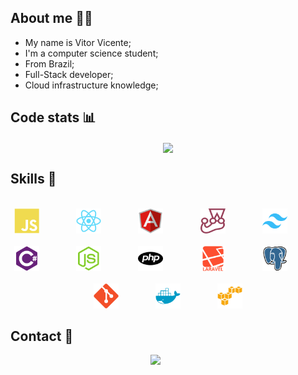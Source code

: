  ## About me 👨‍💻
 - My name is Vitor Vicente;
 - I'm a computer science student;
 - From Brazil;
 - Full-Stack developer;
 - Cloud infrastructure knowledge;
 
 ## Code stats 📊
 <p align="center">
 <img align="center" src="https://streak-stats.demolab.com/?user=G4lile00&theme=github-dark&count_private=true">
</p>
 
 ## Skills 🎯
 <p style="display: inline_block" align="center"><br>
  <code><img alt="Vicente-Js" height="40" width="40" src="https://raw.githubusercontent.com/devicons/devicon/master/icons/javascript/javascript-plain.svg"></code>
 &nbsp;&nbsp;&nbsp;&nbsp;&nbsp;&nbsp;&nbsp;&nbsp;&nbsp;&nbsp;&nbsp;&nbsp;&nbsp;
  <code><img alt="Vicente-React" height="40" width="40" src="https://raw.githubusercontent.com/devicons/devicon/master/icons/react/react-original.svg"></code>
 &nbsp;&nbsp;&nbsp;&nbsp;&nbsp;&nbsp;&nbsp;&nbsp;&nbsp;&nbsp;&nbsp;&nbsp;&nbsp;
 <code><img alt="Vicente-Angular" height="40" width="40" src="https://raw.githubusercontent.com/devicons/devicon/master/icons/angularjs/angularjs-original.svg"></code>
 &nbsp;&nbsp;&nbsp;&nbsp;&nbsp;&nbsp;&nbsp;&nbsp;&nbsp;&nbsp;&nbsp;&nbsp;&nbsp;
 <code><img alt="Vicente-JS" height="40" width="40" src="https://raw.githubusercontent.com/devicons/devicon/master/icons/jest/jest-plain.svg"></code>
 &nbsp;&nbsp;&nbsp;&nbsp;&nbsp;&nbsp;&nbsp;&nbsp;&nbsp;&nbsp;&nbsp;&nbsp;&nbsp;
  <code><img alt="Vicente-TAILWIND" height="40"  src="https://raw.githubusercontent.com/devicons/devicon/master/icons/tailwindcss/tailwindcss-plain.svg"></code>
 &nbsp;&nbsp;&nbsp;&nbsp;&nbsp;&nbsp;&nbsp;&nbsp;&nbsp;&nbsp;&nbsp;&nbsp;&nbsp;
  <br>
   <br>  
  <code><img alt="Vicente-CSHARP" height="40"  src="https://raw.githubusercontent.com/devicons/devicon/master/icons/csharp/csharp-plain.svg"></code>
 &nbsp;&nbsp;&nbsp;&nbsp;&nbsp;&nbsp;&nbsp;&nbsp;&nbsp;&nbsp;&nbsp;&nbsp;&nbsp;
  <code><img alt="Vicente-NODEJS" height="40"  src="https://raw.githubusercontent.com/devicons/devicon/master/icons/nodejs/nodejs-plain.svg"></code>
 &nbsp;&nbsp;&nbsp;&nbsp;&nbsp;&nbsp;&nbsp;&nbsp;&nbsp;&nbsp;&nbsp;&nbsp;&nbsp;
  <code><img alt="Vicente-PHP" height="40"  src="https://raw.githubusercontent.com/devicons/devicon/master/icons/php/php-plain.svg"></code>
 &nbsp;&nbsp;&nbsp;&nbsp;&nbsp;&nbsp;&nbsp;&nbsp;&nbsp;&nbsp;&nbsp;&nbsp;&nbsp;
  <code><img alt="Vicente-LARAVEL" height="40"  src="https://github.com/devicons/devicon/blob/master/icons/laravel/laravel-plain-wordmark.svg"></code>
 &nbsp;&nbsp;&nbsp;&nbsp;&nbsp;&nbsp;&nbsp;&nbsp;&nbsp;&nbsp;&nbsp;&nbsp;&nbsp;
  <code><img alt="Vicente-POSTGRESQL" height="40"  src="https://github.com/devicons/devicon/blob/master/icons/postgresql/postgresql-original.svg"></code>
 &nbsp;&nbsp;&nbsp;&nbsp;&nbsp;&nbsp;&nbsp;&nbsp;&nbsp;&nbsp;&nbsp;&nbsp;&nbsp;
   <br>
   <br>
  <code><img alt="Vicente-GIT" height="40"  src="https://raw.githubusercontent.com/devicons/devicon/master/icons/git/git-original.svg"></code>
 &nbsp;&nbsp;&nbsp;&nbsp;&nbsp;&nbsp;&nbsp;&nbsp;&nbsp;&nbsp;&nbsp;&nbsp;&nbsp;
  <code><img alt="Vicente-DOCKER" height="40"  src="https://raw.githubusercontent.com/devicons/devicon/master/icons/docker/docker-plain.svg"></code>
 &nbsp;&nbsp;&nbsp;&nbsp;&nbsp;&nbsp;&nbsp;&nbsp;&nbsp;&nbsp;&nbsp;&nbsp;&nbsp;
  <code><img alt="Vicente-AWS" height="40"  src="https://raw.githubusercontent.com/devicons/devicon/master/icons/amazonwebservices/amazonwebservices-original.svg"></code>
 
 ## Contact 📧
 <p align="center" style="display: inline_block"> 
  <a href = "mailto:vitor.vicente2023@gmail.com"><img src="https://img.shields.io/badge/gmail-D14836?&style=for-the-badge&logo=gmail&logoColor=white&" target="_blank"></a>
 &nbsp;&nbsp;&nbsp;&nbsp;&nbsp;&nbsp;&nbsp;&nbsp;&nbsp;
</p>
